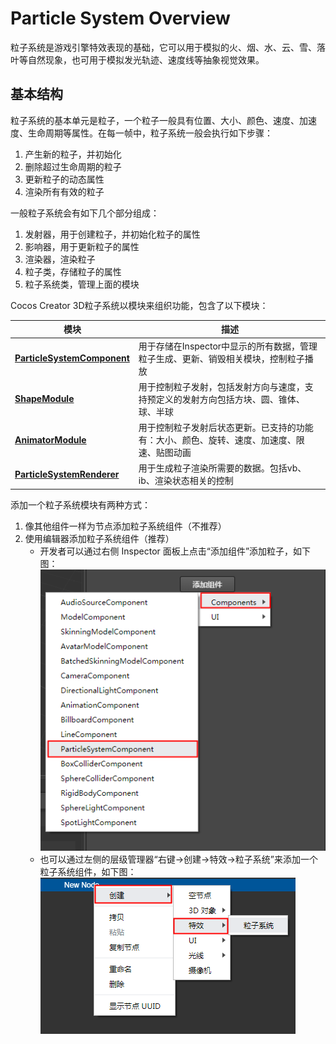 # Particle System Overview
粒子系统是游戏引擎特效表现的基础，它可以用于模拟的火、烟、水、云、雪、落叶等自然现象，也可用于模拟发光轨迹、速度线等抽象视觉效果。
## 基本结构
粒子系统的基本单元是粒子，一个粒子一般具有位置、大小、颜色、速度、加速度、生命周期等属性。在每一帧中，粒子系统一般会执行如下步骤：
1. 产生新的粒子，并初始化
2. 删除超过生命周期的粒子
3. 更新粒子的动态属性
4. 渲染所有有效的粒子

一般粒子系统会有如下几个部分组成：
1. 发射器，用于创建粒子，并初始化粒子的属性
2. 影响器，用于更新粒子的属性
3. 渲染器，渲染粒子
4. 粒子类，存储粒子的属性
5. 粒子系统类，管理上面的模块


Cocos Creator 3D粒子系统以模块来组织功能，包含了以下模块：

模块 | 描述
---|---
[**ParticleSystemComponent**](main-module.md) | 用于存储在Inspector中显示的所有数据，管理粒子生成、更新、销毁相关模块，控制粒子播放
[**ShapeModule**](emitter.md) | 用于控制粒子发射，包括发射方向与速度，支持预定义的发射方向包括方块、圆、锥体、球、半球
[**AnimatorModule**](module.md) |  用于控制粒子发射后状态更新。已支持的功能有：大小、颜色、旋转、速度、加速度、限速、贴图动画
[**ParticleSystemRenderer**](renderer.md) |  用于生成粒子渲染所需要的数据。包括vb、ib、渲染状态相关的控制

添加一个粒子系统模块有两种方式：
1. 像其他组件一样为节点添加粒子系统组件（不推荐）
2. 使用编辑器添加粒子系统组件（推荐）
   - 开发者可以通过右侧 Inspector 面板上点击“添加组件”添加粒子，如下图：
   ![](particle-system/new_ParticleSystemComponent.png)
   - 也可以通过左侧的层级管理器“右键->创建->特效->粒子系统”来添加一个粒子系统组件，如下图：
   ![](particle-system/new_ParticleSystemComponent_node.png)
